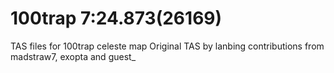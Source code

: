 # 100trap 7:24.873(26169)
TAS files for 100trap celeste map
Original TAS by lanbing
contributions from madstraw7, exopta and guest_
